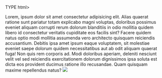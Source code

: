 TYPE html>
<html lang="pt-br">
<head>
    <meta charset="UTF-8">
    <meta name="viewport" content="width=device-width, initial-scale=1.0">
    <title>colocar o brinco</title>
</head>
<body>
    Lorem, ipsum dolor sit amet consectetur adipisicing elit. Alias quaerat ratione sunt pariatur totam explicabo magni voluptas, doloribus possimus eveniet aliquam corrupti rerum dolorum blanditiis in odio mollitia quidem libero id consectetur veritatis cupiditate eos facilis sint? Facere quidem natus optio modi mollitia assumenda vero architecto quisquam reiciendis accusantium. Debitis ipsa amet ipsum eaque voluptatem, sit molestiae eveniet saepe dolorum quidem necessitatibus aut ab odit aliquam quaerat fuga! Non quis rem corporis ad. Modi doloribus aperiam, deleniti nesciunt velit vel sed reiciendis exercitationem dolorum dignissimos ipsa soluta est dicta eos provident ducimus ratione illo recusandae. Quam quisquam maxime repellendus natus?
    <img src="https://blog.codebrincosmasculinos.com.br/wp-content/uploads/2020/09/brinco-duas-orelhas-homem-usando-1.jpg"
</body>
</html>
